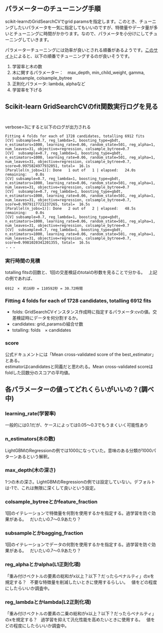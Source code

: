 ## パラメーターのチューニング手順  
scikit-learnのGridSearchCVでgrid paramsを指定します。このとき、チューニングしたいパラメータを一気に指定してもいいのですが、特徴量やデータ量が多いとチューニングに時間がかかります。なので、パラメータを小分けにしてチューニングしていきます。  

パラメーターチューニングには効率が良いとされる順番があるようです。[このサイト](http://kamonohashiperry.com/archives/209)によると、以下の順番でチューニングするのが良いそうです。  

1. 学習率と木の数  
2. 木に関するパラメーター：　max_depth, min_child_weight, gamma, subsample, colsample_bytree
3. 正則化パラメータ: lambda, alphaなど  
4. 学習率を下げる  

## Scikit-learn GridSearchCVのfit関数実行ログを見る  
verbose=3にすると以下のログが出力される
```
Fitting 4 folds for each of 1728 candidates, totalling 6912 fits
[CV] subsample=0.7, reg_lambda=1, boosting_type=gbdt, n_estimators=1000, learning_rate=0.06, random_state=501, reg_alpha=1, num_leaves=31, objective=regression, colsample_bytree=0.7 
[CV]  subsample=0.7, reg_lambda=1, boosting_type=gbdt, n_estimators=1000, learning_rate=0.06, random_state=501, reg_alpha=1, num_leaves=31, objective=regression, colsample_bytree=0.7, score=0.9975824977932051, total=  16.1s
[Parallel(n_jobs=1)]: Done   1 out of   1 | elapsed:   24.0s remaining:    0.0s
[CV] subsample=0.7, reg_lambda=1, boosting_type=gbdt, n_estimators=1000, learning_rate=0.06, random_state=501, reg_alpha=1, num_leaves=31, objective=regression, colsample_bytree=0.7 
[CV]  subsample=0.7, reg_lambda=1, boosting_type=gbdt, n_estimators=1000, learning_rate=0.06, random_state=501, reg_alpha=1, num_leaves=31, objective=regression, colsample_bytree=0.7, score=0.9979117721237265, total=  16.5s
[Parallel(n_jobs=1)]: Done   2 out of   2 | elapsed:   48.5s remaining:    0.0s
[CV] subsample=0.7, reg_lambda=1, boosting_type=gbdt, n_estimators=1000, learning_rate=0.06, random_state=501, reg_alpha=1, num_leaves=31, objective=regression, colsample_bytree=0.7 
[CV]  subsample=0.7, reg_lambda=1, boosting_type=gbdt, n_estimators=1000, learning_rate=0.06, random_state=501, reg_alpha=1, num_leaves=31, objective=regression, colsample_bytree=0.7, score=0.9981020341201355, total=  16.5s
・・・
```
### 実行時間の見積  
totalling fitsの回数と、1回の交差検証のtotalの秒数を見ることで分かる。  
上記の例であれば、
```
6912　×　約16秒 = 110592秒 = 30.72時間  
```
### Fitting 4 folds for each of 1728 candidates, totalling 6912 fits  
- folds: GridSearchCVインスタンス作成時に指定するパラメータ:cvの値。交差検証時にデータを何分割するか。  
- candidates: grid_paramsの組合せ数  
- totalling: folds　× candidates  

### score  
公式ドキュメントには「Mean cross-validated score of the best_estimator」とある。  
estimatorはcandidatesと同義だと思われる。Mean cross-validated scoreはfoldした回数分のスコアの平均値。  

## 各パラメーターの値ってどれくらいがいいの？(調べ中)  
### learning_rate(学習率)  
一般的には0.1だが、ケースによっては0.05〜0.3でもうまくいく可能性あり  

### n_estimators(木の数)  
LightGBMのRegressionの例では1000になっていた。意味のある分類が1000パターンあるという解釈。  

### max_depth(木の深さ)  
1つの木の深さ。LightGBMのRegressionの例では設定していない。デフォルトは-1で、これは無限に深くして良いという設定。  

### colsample_bytreeとかfeature_fraction  
1回のイテレーションで特徴量を何割を使用するかを指定する。過学習を防ぐ効果がある。  
だいたい0.7〜0.9あたり？  

### subsampleとかbagging_fraction  
1回のイテレーションでデータの何割を使用するかを指定する。過学習を防ぐ効果がある。  
だいたい0.7〜0.9あたり？  

### reg_alphaとかalpha(L1正則化項)  
「重み付けベクトルの要素の総和がx以上？以下？だったらペナルティ」のxを規定する？  
不要な特徴量を削減したいときに使用するらしい。  
値をどの程度にしたらいいか調査中。  

### reg_lambdaとかlambda(L2正則化項)  
「重み付けベクトルの要素の二乗の総和がx以上？以下？だったらペナルティ」のxを規定する？  
過学習を抑えて汎化性能を高めたいときに使用する。  
値をどの程度にしたらいいか調査中。  
